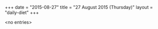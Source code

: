 +++
date = "2015-08-27"
title = "27 August 2015 (Thursday)"
layout = "daily-diet"
+++

<p>&lt;no entries&gt;</p>